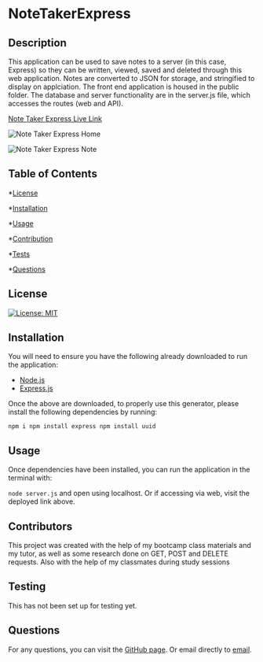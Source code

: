 # NoteTakerExpress

## Description

This application can be used to save notes to a server (in this case, Express) so they can be written, viewed, saved and deleted through this web application. Notes are converted to JSON for storage, and stringified to display on applciation. The front end application is housed in the public folder. The database and server functionality are in the server.js file, which accesses the routes (web and API).

[Note Taker Express Live Link](https://hidden-refuge-19183.herokuapp.com/)

![Note Taker Express Home](/public/assets/images/homepage.png)

![Note Taker Express Note](/public/assets/images/notepage.png)

 ## Table of Contents

  *[License](#license)

  *[Installation](#installation)

  *[Usage](#usage)

  *[Contribution](#contribution)

  *[Tests](#tests)

  *[Questions](#questions)

## License

[![License: MIT](https://img.shields.io/badge/License-MIT-yellow?style=plastic.svg)](https://opensource.org/licenses/MIT)

## Installation

You will need to ensure you have the following already downloaded to run the application:

* [Node.js](https://nodejs.org/)
* [Express.js](https://expressjs.com/)

Once the above are downloaded, to properly use this generator, please install the following dependencies by running:

`
npm i
npm install express
npm install uuid
`

## Usage

Once dependencies have been installed, you can run the application in the terminal with:

`
node server.js
`
and open using localhost. Or if accessing via web, visit the deployed link above.

## Contributors

This project was created with the help of my bootcamp class materials and my tutor, as well as some research done on GET, POST and DELETE requests. Also with the help of my classmates during study sessions

## Testing

This has not been set up for testing yet.

## Questions

For any questions, you can visit the [GitHub page](https://github.com/deck-jessica).
  Or email directly to [email](mailto:deck.jessica@gmail.com).